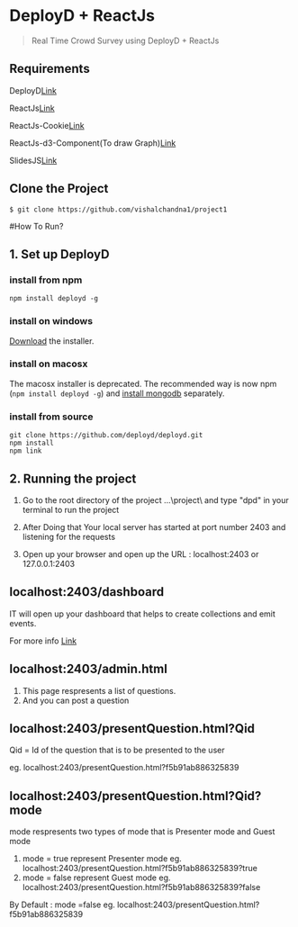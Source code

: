 # DeployD + ReactJs 
> Real Time Crowd Survey using DeployD + ReactJs 

## Requirements
DeployD[Link](http://deployd.com)

ReactJs[Link](http://facebook.github.io/react/docs/getting-started.html)

ReactJs-Cookie[Link](https://www.npmjs.com/package/react-cookie)

ReactJs-d3-Component(To draw Graph)[Link](https://github.com/codesuki/react-d3-components)

SlidesJS[Link](www.slidesjs.com/)

## Clone the Project 

	$ git clone https://github.com/vishalchandna1/project1

#How To Run?

## 1. Set up DeployD

### install from npm

	npm install deployd -g

### install on windows

[Download](https://bintray.com/artifact/download/deployd/dpd-win-installer/deployd-win-0.8.0.exe) the installer.

### install on macosx

The macosx installer is deprecated. The recommended way is now npm (`npm install deployd -g`) and [install mongodb](http://docs.mongodb.org/manual/tutorial/install-mongodb-on-os-x/) separately.

### install from source

	git clone https://github.com/deployd/deployd.git
	npm install
	npm link

## 2. Running the project

1. Go to the root directory of the project ...\project\ and type "dpd" in your terminal to run the project

2. After Doing that Your local server has started at port number 2403 and listening for the requests

3. Open up your browser and open up the URL : localhost:2403 or 127.0.0.1:2403

## localhost:2403/dashboard

IT will open up your dashboard that helps to create collections and emit events.

For more info [Link](http://deployd.com)

## localhost:2403/admin.html

1. This page respresents a list of questions. 
2. And you can post a question

## localhost:2403/presentQuestion.html?Qid

Qid = Id of the question that is to be presented to the user

eg. localhost:2403/presentQuestion.html?f5b91ab886325839

## localhost:2403/presentQuestion.html?Qid?mode

mode respresents two types of mode that is Presenter mode and Guest mode

1. mode = true represent Presenter mode eg. localhost:2403/presentQuestion.html?f5b91ab886325839?true
2. mode = false represent Guest mode eg. localhost:2403/presentQuestion.html?f5b91ab886325839?false
					
By Default : mode =false eg.  localhost:2403/presentQuestion.html?f5b91ab886325839
